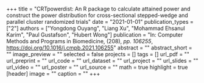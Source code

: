 +++
title = "CRTpowerdist: An R package to calculate attained power and construct the power distribution for cross-sectional stepped-wedge and parallel cluster randomized trials"
date = "2021-01-01"
publication_types = ["2"]
authors = ["Yongdong Ouyang", "Liang Xu", "Mohammad Ehsanul Karim", "Paul Gustafson", "Hubert Wong"]
publication = "In: Computer Methods and Programs in Biomedicine, (208), _pp. 106255_, https://doi.org/10.1016/j.cmpb.2021.106255"
abstract = ""
abstract_short = ""
image_preview = ""
selected = false
projects = []
tags = []
url_pdf = ""
url_preprint = ""
url_code = ""
url_dataset = ""
url_project = ""
url_slides = ""
url_video = ""
url_poster = ""
url_source = ""
math = true
highlight = true
[header]
image = ""
caption = ""
+++
